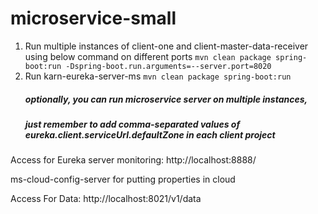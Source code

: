 # microservice-small

1. Run multiple instances of client-one and client-master-data-receiver using below command on different ports
`mvn clean package spring-boot:run -Dspring-boot.run.arguments=--server.port=8020`
2. Run karn-eureka-server-ms
`mvn clean package spring-boot:run`
   ##### optionally, you can run microservice server on multiple instances,
   ##### just remember to add comma-separated values of eureka.client.serviceUrl.defaultZone in each client project
Access for Eureka server monitoring:
<url> http://localhost:8888/ </url>

ms-cloud-config-server for putting properties in cloud

Access For Data: <url> http://localhost:8021/v1/data </url>
